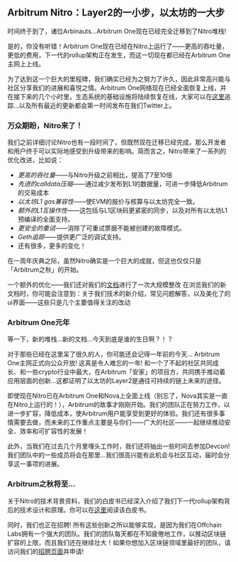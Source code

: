 ## Arbitrum Nitro：Layer2的一小步，以太坊的一大步


时间终于到了，诸位Arbinauts…Arbitrum One现在已经完全迁移到了Nitro堆栈!

是的，你没有听错！Arbitrum One现在已经在Nitro上运行了——更高的吞吐量，更低的费用，下一代的rollup架构正在发生，而这一切现在都已经在Arbitrum One主网上上线。

为了达到这一个巨大的里程碑，我们确实已经为之努力了许久，因此非常高兴能与社区分享我们的进展和喜悦之情。Arbitrum One网络现在已经全面恢复上线，并在接下来的几个小时里，生态系统的基础设施将陆续恢复在线，大家可以在[这里](https://arbitrum.notion.site/arbitrum/External-Arbitrum-One-Nitro-Migration-Infra-Status-Tracker-99c8f27ff4054da08c82c8e48968e9b7)追踪...以及所有最近的更新都会第一时间发布在我们Twitter上。


### 万众期盼，Nitro来了！

我们之前详细讨论Nitro也有一段时间了，但既然现在迁移已经完成，那么开发者和用户终于可以实际地感受到升级带来的影响。简而言之，Nitro带来了一系列的优化改进，比如说：

- _更高的吞吐量_——与Nitro升级之前相比，提高了7至10倍
- _先进的calldata压缩_——通过减少发布到L1的数据量，可进一步降低Arbitrum的交易成本
- _以太坊L1 gas兼容性_——使EVM的报价与核算与以太坊完全一致。
- _额外的L1互操作性_——这包括与L1区块码更紧密的同步，以及对所有以太坊L1预编译的全面支持。
- _更安全的重试_——消除了可重试票据不能被创建的故障模式。
- _Geth追踪_——提供更广泛的调试支持。
- 还有很多，更多的变化！

在一周年庆典之际，虽然Nitro确实是一个巨大的成就，但这也仅仅只是「Arbitrum之秋」的开始。

一个额外的优化——我们还对我们的[文档](https://developer.arbitrum.io/)进行了一次大规模整改  在浏览我们的新文档时，你可能会注意到：关于我们技术的新介绍，常见问题解答，以及美化了的ui界面——这些只是几个主要值得关注的改动

### Arbitrum One元年

等一下，新的堆栈...新的文档...今天到底是谁的生日啊？！？

对于那些已经在这里呆了很久的人，你可能还会记得一年前的今天... Arbitrum One主网正式向公众开放! 这真是令人难忘的一年!  和一个了不起的社区共同成长、和一些crypto行业中最大，在Arbitrum「安家」的项目方，共同携手推动着应用层面的创新...这都证明了以太坊的Layer2是通往可持续的链上未来的途径。

即使现在Nitro已在Arbitrum One和Nova上全面上线（别忘了，Nova其实是一直在Nitro上运行的！），Arbitrum的故事才刚刚开始。我们的团队正在努力工作，以进一步扩容，降低成本，使Arbitrum用户能享受到更好的体验。我们还有很多事情需要去做，而未来的工作重点主要是与你们——广大的社区——一起继续推动安全、效率和可扩容性的发展！

此外，当我们在过去几个月里埋头工作时，我们还将抽出一些时间去参加Devcon! 我们团队中的一些成员将会在那里...我们很高兴能有此机会与社区互动，届时会分享这一事项的进展。

### Arbitrum之秋将至...

关于Nitro的技术背景资料，我们的白皮书已经深入介绍了我们下一代rollup架构背后的技术设计和原理。你可以在[这里](https://github.com/OffchainLabs/nitro/blob/master/docs/Nitro-whitepaper.pdf)阅读该白皮书。

同时，我们也正在招聘! 所有这些创新之所以能够实现，是因为我们在Offchain Labs拥有一个强大的团队。我们的团队每天都在不知疲倦地工作，以推动区块链扩容的上限，而且我们还在继续壮大！如果你想加入区块链领域里最好的团队，请访问我们的[招聘页面](https://offchainlabs.com/careers/)并申请!


